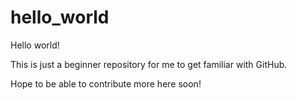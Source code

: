# hello_world
Hello world!

This is just a beginner repository for me to get familiar with GitHub. 

Hope to be able to contribute more here soon! 
